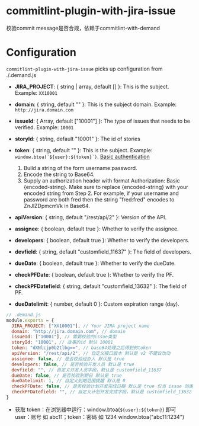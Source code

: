 <!--
 * @Author: DivinerWJ
 * @Date: 2021-04-28 13:08:09
 * @LastEditors: DivinerWJ
 * @LastEditTime: 2024-02-06 09:41:57
 * @Description: readme
 * @FilePath: /commitlint-plugin-with-jira-issue/README.md
-->

# commitlint-plugin-with-jira-issue

校验commit message是否合规，依赖于commitlint-with-demand

# Configuration

`commitlint-plugin-with-jira-issue` picks up configuration from ./.demand.js

- **JIRA_PROJECT**: { string | array, default [] }: This is the subject. Example: `XX10001`
- **domain**: { string, default "" }: This is the subject domain. Example: `http://jira.domain.com`
- **issueId**: { Array, default ["10001"] }: The type of issues that needs to be verified. Example: `10001`
- **storyId**: { string, default "10001" }: The id of stories
- **token**: { string, default "" }: This is the subject. Example: ``window.btoa(`${user}:${token}`)``. [Basic authentication](https://developer.atlassian.com/server/jira/platform/basic-authentication/)
  1. Build a string of the form username:password.
  2. Encode the string to Base64.
  3. Supply an authorization header with format Authorization: Basic {encoded-string}. Make sure to replace {encoded-string} with your encoded string from Step 2.
For example, if your username and password are both fred then the string "fred:fred" encodes to ZnJlZDpmcmVk in Base64.

- **apiVersion**: { string, default "/rest/api/2" }: Version of the API.
- **assignee**: { boolean, default true }: Whether to verify the assignee.
- **developers**: { boolean, default true }: Whether to verify the developers.
- **devfield**: { string, default "customfield_11637" }: The field of developers.
- **dueDate**: { boolean, default true }: Whether to verify the dueDate.
- **checkPFDate**: { boolean, default true }: Whether to verify the PF.
- **checkPFDatefield**: { string, default "customfield_13632" }: The field of PF.
- **dueDatelimit**: { number, default 0 }: Custom expiration range (day).

```JavaScript
// .demand.js
module.exports = {
  JIRA_PROJECT: ["XX10001"], // Your JIRA project name
  domain: "http://jira.domain.com", // domain
  issueId: ["10001"], // 需要校验的issue类型
  storyId: "10001", // 故事的id 默认 10001
  token: "dXNlcjp0b2tlbg==", // base64处理之后得到的token
  apiVersion: "/rest/api/2", // 自定义接口版本 默认是 v2 不建议改动
  assignee: false, // 是否校验经办人 默认是 true
  developers: false, // 是否校验开发人员 默认是 true
  devfield: "", // 自定义开发人员字段，默认是 customfield_11637
  dueDate: false, // 是否校验到期日 默认是 true
  dueDatelimit: 1, // 自定义到期范围提醒 默认是 0
  checkPFDate: false, // 是否校验计划开发完成日期 默认是 true 仅当 issue 的类型为 storyId 时才会校验
  checkPFDatefield: "", // 自定义计划开发完成字段，默认是 customfield_13632
}
```

- 获取 token：在浏览器中运行：window.btoa(`${user}:${token}`) 即可 user：账号 如 abc11；token：密码 如 1234 window.btoa("abc11:1234")

